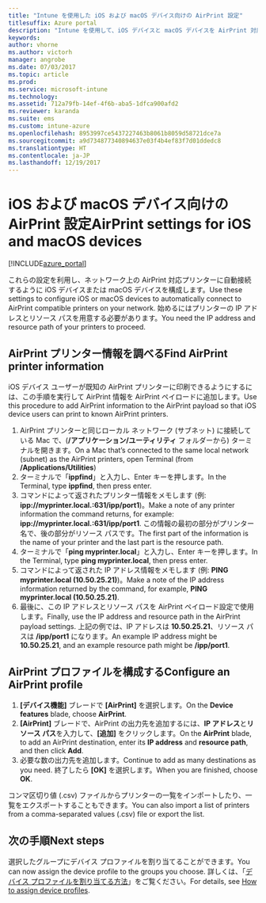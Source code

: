 ```yaml
---
title: "Intune を使用した iOS および macOS デバイス向けの AirPrint 設定"
titlesuffix: Azure portal
description: "Intune を使用して、iOS デバイスと macOS デバイスを AirPrint 対応プリンターに自動接続する方法について説明します。\""
keywords: 
author: vhorne
ms.author: victorh
manager: angrobe
ms.date: 07/03/2017
ms.topic: article
ms.prod: 
ms.service: microsoft-intune
ms.technology: 
ms.assetid: 712a79fb-14ef-4f6b-aba5-1dfca900afd2
ms.reviewer: karanda
ms.suite: ems
ms.custom: intune-azure
ms.openlocfilehash: 8953997ce5437227463b8061b8059d58721dce7a
ms.sourcegitcommit: a9d734877340894637e03f4b4ef83f7d01ddedc8
ms.translationtype: HT
ms.contentlocale: ja-JP
ms.lasthandoff: 12/19/2017
---
```

# <a name="airprint-settings-for-ios-and-macos-devices"></a><span data-ttu-id="3f849-103">iOS および macOS デバイス向けの AirPrint 設定</span><span class="sxs-lookup"><span data-stu-id="3f849-103">AirPrint settings for iOS and macOS devices</span></span>

[!INCLUDE[azure_portal](./includes/azure_portal.md)]

<span data-ttu-id="3f849-104">これらの設定を利用し、ネットワーク上の AirPrint 対応プリンターに自動接続するように iOS デバイスまたは macOS デバイスを構成します。</span><span class="sxs-lookup"><span data-stu-id="3f849-104">Use these settings to configure iOS or macOS devices to automatically connect to AirPrint compatible printers on your network.</span></span> <span data-ttu-id="3f849-105">始めるにはプリンターの IP アドレスとリソース パスを用意する必要があります。</span><span class="sxs-lookup"><span data-stu-id="3f849-105">You need the IP address and resource path of your printers to proceed.</span></span>

## <a name="find-airprint-printer-information"></a><span data-ttu-id="3f849-106">AirPrint プリンター情報を調べる</span><span class="sxs-lookup"><span data-stu-id="3f849-106">Find AirPrint printer information</span></span>

<span data-ttu-id="3f849-107">iOS デバイス ユーザーが既知の AirPrint プリンターに印刷できるようにするには、この手順を実行して AirPrint 情報を AirPrint ペイロードに追加します。</span><span class="sxs-lookup"><span data-stu-id="3f849-107">Use this procedure to add AirPrint information to the AirPrint payload so that iOS device users can print to known AirPrint printers.</span></span>

1. <span data-ttu-id="3f849-108">AirPrint プリンターと同じローカル ネットワーク (サブネット) に接続している Mac で、(**/アプリケーション/ユーティリティ** フォルダーから) ターミナルを開きます。</span><span class="sxs-lookup"><span data-stu-id="3f849-108">On a Mac that’s connected to the same local network (subnet) as the AirPrint printers, open Terminal (from **/Applications/Utilities**)</span></span>
2. <span data-ttu-id="3f849-109">ターミナルで「**ippfind**」と入力し、Enter キーを押します。</span><span class="sxs-lookup"><span data-stu-id="3f849-109">In the Terminal, type **ippfind**, then press enter.</span></span>
3. <span data-ttu-id="3f849-110">コマンドによって返されたプリンター情報をメモします (例: **ipp://myprinter.local.:631/ipp/port1**)。</span><span class="sxs-lookup"><span data-stu-id="3f849-110">Make a note of any printer information the command returns, for example: **ipp://myprinter.local.:631/ipp/port1**.</span></span> <span data-ttu-id="3f849-111">この情報の最初の部分がプリンター名で、後の部分がリソース パスです。</span><span class="sxs-lookup"><span data-stu-id="3f849-111">The first part of the information is the name of your printer and the last part is the resource path.</span></span>
4. <span data-ttu-id="3f849-112">ターミナルで「**ping myprinter.local**」と入力し、Enter キーを押します。</span><span class="sxs-lookup"><span data-stu-id="3f849-112">In the Terminal, type **ping myprinter.local**, then press enter.</span></span>
5. <span data-ttu-id="3f849-113">コマンドによって返された IP アドレス情報をメモします (例: **PING myprinter.local (10.50.25.21)**)。</span><span class="sxs-lookup"><span data-stu-id="3f849-113">Make a note of the IP address information returned by the command, for example, **PING myprinter.local (10.50.25.21)**.</span></span>
6. <span data-ttu-id="3f849-114">最後に、この IP アドレスとリソース パスを AirPrint ペイロード設定で使用します。</span><span class="sxs-lookup"><span data-stu-id="3f849-114">Finally, use the IP address and resource path in the AirPrint payload settings.</span></span> <span data-ttu-id="3f849-115">上記の例では、IP アドレスは **10.50.25.21**、リソース パスは **/ipp/port1** になります。</span><span class="sxs-lookup"><span data-stu-id="3f849-115">An example IP address might be **10.50.25.21**, and an example resource path might be **/ipp/port1**.</span></span>

## <a name="configure-an-airprint-profile"></a><span data-ttu-id="3f849-116">AirPrint プロファイルを構成する</span><span class="sxs-lookup"><span data-stu-id="3f849-116">Configure an AirPrint profile</span></span>

1. <span data-ttu-id="3f849-117">**[デバイス機能]** ブレードで **[AirPrint]** を選択します。</span><span class="sxs-lookup"><span data-stu-id="3f849-117">On the **Device features** blade, choose **AirPrint**.</span></span>
2. <span data-ttu-id="3f849-118">**[AirPrint]** ブレードで、AirPrint の出力先を追加するには、**IP アドレス**と**リソース パス**を入力して、**[追加]** をクリックします。</span><span class="sxs-lookup"><span data-stu-id="3f849-118">On the **AirPrint** blade, to add an AirPrint destination, enter its **IP address** and **resource path**, and then click **Add**.</span></span>
3. <span data-ttu-id="3f849-119">必要な数の出力先を追加します。</span><span class="sxs-lookup"><span data-stu-id="3f849-119">Continue to add as many destinations as you need.</span></span> <span data-ttu-id="3f849-120">終了したら **[OK]** を選択します。</span><span class="sxs-lookup"><span data-stu-id="3f849-120">When you are finished, choose **OK**.</span></span>

<span data-ttu-id="3f849-121">コンマ区切り値 (.csv) ファイルからプリンターの一覧をインポートしたり、一覧をエクスポートすることもできます。</span><span class="sxs-lookup"><span data-stu-id="3f849-121">You can also import a list of printers from a comma-separated values (.csv) file or export the list.</span></span>


## <a name="next-steps"></a><span data-ttu-id="3f849-122">次の手順</span><span class="sxs-lookup"><span data-stu-id="3f849-122">Next steps</span></span>

<span data-ttu-id="3f849-123">選択したグループにデバイス プロファイルを割り当てることができます。</span><span class="sxs-lookup"><span data-stu-id="3f849-123">You can now assign the device profile to the groups you choose.</span></span> <span data-ttu-id="3f849-124">詳しくは、「[デバイス プロファイルを割り当てる方法](device-profile-assign.md)」をご覧ください。</span><span class="sxs-lookup"><span data-stu-id="3f849-124">For details, see [How to assign device profiles](device-profile-assign.md).</span></span>